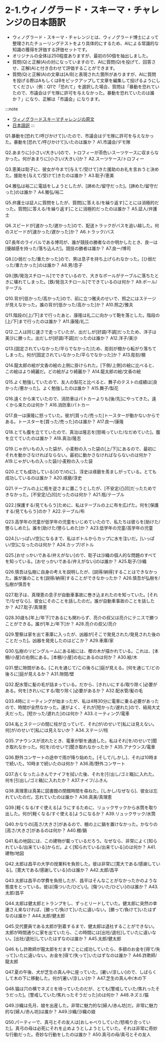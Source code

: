 # 2-1.ウィノグラード・スキーマ・チャレンジの日本語訳
- ウィノグラード・スキーマ・チャレンジとは、ウィノグラード博士によって整理されたチューリングテストをより具体的にするため、AIによる常識的な知識の獲得を評価する評価セットです。
- オリジナルの全体は250程度ありますが、最初の50個を抽出しました。
- 質問(Q)と正解(A)の対になっていますので、AIに質問(Q)を投げて、回答させ、正解(A)と付き合わせて評価することができます。
- 質問(Q)と正解(A)の文章は[A/B]と表現された箇所がありますが、AIに質問を投げる際はAもしくはBをピックアップして文章を編集して投げるようにしてください（例：Q1で「恐れて」を選択した場合、質問は「暴動を恐れていたので、市議会はデモ隊に許可を与えなかった。暴動を恐れていたのは誰か？」になり、正解は「市議会」になります。

:::note
- [ウィノグラードスキーマチャレンジの原文](https://cs.nyu.edu/~davise/papers/WinogradSchemas/WS.html)
- [日本語訳](http://arakilab.media.eng.hokudai.ac.jp/~kabura/collection_ja.html)
:::

Q1.暴動を[恐れて/呼びかけて]いたので、市議会はデモ隊に許可を与えなかった。暴動を[恐れて/呼びかけて]いたのは誰か？
A1.市議会/デモ隊

Q2.あまりに[小さい/大きい]ので、トロフィーが茶色いスーツケースに収まらなかった。何があまりに[小さい/大きい]か？
A2.スーツケース/トロフィー

Q3.恵美は聡子に、彼女が今まで[与えて/受けて]きた援助のお礼を言おうと決めた。援助を[与えて/受けて]きたのは誰か？
A3.聡子/恵美

Q4.雅弘は裕二に電話をしようとしたが、[諦めた/留守だった]。[諦めた/留守だった]のは誰か？
A4.雅弘/裕二

Q5.弁護士は証人に質問をしたが、質問[に答える/を繰り返す]ことには消極的だった。質問[に答える/を繰り返す]ことに消極的だったのは誰か？
A5.証人/弁護士

Q6.スピードが[速かった/遅かった]ので、配送トラックがバスを追い越した。何のスピードが[速かった/遅かった]か？
A6.トラック/バス

Q7.長年のライバルである博司が、誰が競技の勝者なのか明かしたとき、良一は[優越感を持った/落ち込んだ]。競技の勝者は誰か？
A7.良一/博司

Q8.[ひ弱だった/重たかった]ので、男は息子を持ち上げられなかった。[ひ弱だった/重たかった]のは誰か？
A8.男/息子

Q9.[鉄/発泡スチロール]でできているので、大きなボールがテーブルに落ちたときに壊れてしまった。[鉄/発泡スチロール]でできているのは何か？
A9.ボール/テーブル

Q10.背が[低かった/高かった]ので、前に立つ雅夫のせいで、照之にはステージが見えなかった。誰の背が[低かった/高かった]か？
A10.照之/雅夫

Q11.階段の[上/下]まで行ったあと、康隆は礼二に向かって鞄を落とした。階段の[上/下]まで行ったのは誰か？
A11.康隆/礼二

Q12.二人は同じ速さで走っていたが、出だしが[好調/不調]だったため、洋子は美沙に勝った。出だしが[好調/不調]だったのは誰か？
A12.洋子/美沙

Q13.[固定されていなかった/平らでなかった]ため、彫刻が棚から転がり落ちてしまった。何が[固定されていなかった/平らでなかった]か？
A13.彫刻/棚

Q14.龍太郎の絵が文香の絵の上側に掛けられた。[下側/上側]の絵に比べると、この絵はより綺麗だ。どの絵がより綺麗か？
A14.龍太郎の絵/文香の絵

Q15.よく勉強していたので、友人の梨花と比べると、舞子のテストの成績は[良かった/悪かった]。よく勉強したのは誰か？
A15.舞子/梨花

Q16.遠くから来ていたので、消防車はパトカーよりも[後/先]にやってきた。遠くから来たのは何か？
A16.消防車/パトカー

Q17.良一は康隆に怒っていた。彼が[買った/売った]トースターが動かないからである。トースターを[買った/売った]のは誰か？
A17.良一/康隆

Q18.とても腹を立てていたので、真治は隆志を[怒鳴っていた/なだめていた]。腹を立てていたのは誰か？
A18.真治/隆志

Q19.じゃがいもの入った袋が、小麦粉の入った袋の[上/下]にあるので、最初にそれを動かさなければならない。最初に動かさなければならないのは何か？
A19.じゃがいもの入った袋/小麦粉の入った袋

Q20.とても成功している[ので/のに]、淳史は琢磨を羨ましがっている。とても成功しているのは誰か？
A20.琢磨/淳史

Q21.テーブルの上に瓶を逆さまに置こうとしたが、[不安定/凸凹]だったためできなかった。[不安定/凸凹]だったのは何か？
A21.瓶/テーブル

Q22.[保護する/見てもらう]ために、私はテーブルの上に布を広げた。何を[保護する/見てもらう]のか？
A22.テーブル/布

Q23.高学年の児童が低学年の児童をいじめていたので、私たちは彼らを[助けた/懲らしめた]。誰を[助けた/懲らしめた]か？
A23.低学年の児童/高学年の児童

Q24.[いっぱい/空]になるまで、私はボトルからカップに水を注いだ。[いっぱい/空]になったのは何か？
A24.カップ/ボトル

Q25.[おせっかいである/弁えがない]ので、聡子は沙織の個人的な問題のすべてを知っている。[おせっかいである/弁えがない]のは誰か？
A25.聡子/沙織

Q26.慎吾は弘樹に自身の考えを説明したが、[説得/納得]することはできなかった。誰が誰のことを[説得/納得]することができなかったか？
A26.慎吾が弘樹を/弘樹が慎吾を

Q27.聡子は、真理恵の息子が自動車事故に巻き込まれたのを知っていた。[それで/なぜなら]、彼女にそのことを話したのだ。誰が自動車事故のことを話したか？
A27.聡子/真理恵

Q28.30歳も[年上/年下]であるにも関わらず、亮介の叔父は亮介にテニスで勝つことができる。誰が[年上/年下]か？
A28.亮介の叔父/亮介

Q29.警察は家を出て車庫に入ったが、凶器が[そこで発見された/発見された後のことだった]。凶器を発見したのはどこか？
A29.車庫/家

Q30.弘樹のリビングルームにある絵には、樫の木が描かれている。これは、[本棚/小屋]の右側にある。[本棚/小屋]の右にあるのは何か？
A30.絵/木

Q31.壁に隙間がある。[これを通じて/この後ろに]庭が見える。[何を通じて/どの後ろに]庭が見えるか？
A31.隙間/壁

Q32.配水管に髪の毛が詰まっている。だから、[きれいにする/取り除く]必要がある。何を[きれいにする/取り除く]必要があるか？
A32.配水管/髪の毛

Q33.4時にミーティングが始まったが、私は4時30分に電車に乗る必要があったので、時間が全然なかった。運がよく、それが[短かった/遅れた]ので、結局大丈夫だった。[短かった/遅れた]のは何か？
A33.ミーティング/電車

Q34.私とステージの間に柱が立っていて、それ[が/のせいで]私には見えない。何[が/のせいで]私には見えないか？
A34.ステージ/柱

Q35.アナウンスが流れたとき、電車が駅を通過した。私はそれ[を/のせいで]聞き取れなかった。何[を/のせいで]聞き取れなかったか？
A35.アナウンス/電車

Q36.野外コンサートの途中で雨が降り始めた。[そして/しかし]、それは10時まで続いた。10時まで続いたのは何か？
A36.雨/野外コンサート

Q37.古くなったふきんでナイフを拭いた後、それを[引出し/ゴミ箱]に入れた。何を[引出し/ゴミ箱]に入れたか？
A37.ナイフ/ふきん

Q38.真理恵は真美に図書館の閉館時間を尋ねた。[しかし/なぜなら]、彼女は忘れていたのだ。忘れていたのは誰か？
A38.真美/真理恵

Q39.[軽くなる/すぐ使える]ようにするために、リュックサックから水筒を取り出した。何が[軽くなる/すぐ使える]ようになるか？
A39.リュックサック/水筒

Q40.かなりの[高さ/大きさ]があるので、棚の上に鍋を置けなかった。かなりの[高さ/大きさ]があるのは何か？
A40.棚/鍋

Q41.私の地図には、この建物が載っているだろう。なぜなら、非常によく[知られている/出来ている]からだ。よく[知られている/出来ている]のは何か？
A41.建物/地図

Q42.太郎は昌平の大学の授業料を負担した。彼は非常に[寛大である/感謝している]。[寛大である/感謝している]のは誰か？
A42.太郎/昌平

Q43.太郎は昌平の学費を負担したが、昌平はそんなことがなかったかのような態度をとっている。彼は[傷ついた/ひどい]。[傷ついた/ひどい]のは誰か？
A43.太郎/昌平

Q44.太郎は健太郎とトランプをし、ずっとリードしていた。健太郎に突然の幸運さえ来なければ、[勝って/負けて]いたに違いない。[勝って/負けて]いたはずなのは誰か？
A44.太郎/健太郎

Q45.交代要員である太郎が到着するまで、健太郎は退社することができない。太郎が時間通りに家を出ていたら、この時間には[出社/退社]していたに違いない。[出社/退社]していたはずなのは誰か？
A45.太郎/健太郎

Q46.もし詐欺師が龍太郎をだますことに成功していたら、多額のお金を[得て/失って]いたに違いない。お金を[得て/失って]いたはずなのは誰か？
A46.詐欺師/龍太郎

Q47.夏の午後、犬が芝生の真ん中に座っていた。[暑い/涼しい]ので、しばらくして木の下に移動した。何が[暑い/涼しい]か？
A47.芝生の真ん中/木の下

Q48.猫は穴の横でネズミを待っていたのだが、とても[警戒していた/焦れったそうだった]。[警戒していた/焦れったそうだった]のは何か？
A48.ネズミ/猫

Q49.沙織は先月、娘を出産した。非常に魅力的な[婦人/赤ん坊]だ。非常に魅力的な[婦人/赤ん坊]は誰か？
A49.沙織/沙織の娘

Q50.パーティーで、真弓とその友人は[おしゃべりしていた/怒鳴り合っていた]。真弓の母は必死にそれを止めようとしようとしていた。それは非常に奇妙な行動だった。奇妙な行動をしたのは誰か？
A50.真弓の母/真弓とその友人
